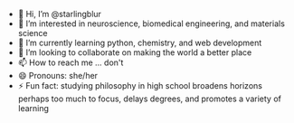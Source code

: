 - 👋 Hi, I’m @starlingblur
- 👀 I’m interested in neuroscience, biomedical engineering, and materials science
- 🌱 I’m currently learning python, chemistry, and web development
- 💞️ I’m looking to collaborate on making the world a better place
- 📫 How to reach me ... don't
- 😄 Pronouns: she/her
- ⚡ Fun fact: studying philosophy in high school broadens horizons perhaps too much to focus, delays degrees, and promotes a variety of learning

<!---
starlingblur/starlingblur is a ✨ special ✨ repository because its `README.md` (this file) appears on your GitHub profile.
You can click the Preview link to take a look at your changes.
--->
